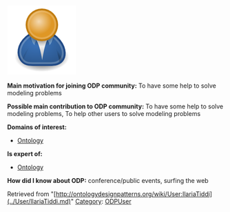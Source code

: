 [![Image:ODPUser.png](../images/a/a6/ODPUser.png)](../Image/ODPUser.png.md "Image:ODPUser.png")




  





__Main motivation for joining ODP community:__ To have some help to solve modeling problems


__Possible main contribution to ODP community:__ To have some help to solve modeling problems, To help other users to solve modeling problems


__Domains of interest:__



* [Ontology](../Community/Ontology-based_models.md "Community:Ontology")


__Is expert of:__



* [Ontology](../Community/Ontology-based_models.md "Community:Ontology")


__How did I know about ODP:__ conference/public events, surfing the web






Retrieved from "[http://ontologydesignpatterns.org/wiki/User:IlariaTiddi](../User/IlariaTiddi.md)"
 [Category](http://ontologydesignpatterns.org/wiki/Special:Categories "Special:Categories"): [ODPUser](../Category/ODPUser.md "Category:ODPUser")